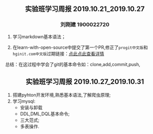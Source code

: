  

## <center>实验班学习周报 2019.10.21_2019.10.27</center>

### <center>刘刚建 1900022720</center>

 

1. 学习markdown基本语法；

2. 在learn-with-open-source中提交了第一个PR,修正了`progit中文版`和`hginit.com中文版`过期链接：[点此点此查看详情](https://github.com/zhuangbiaowei/learn-with-open-source/pull/49)
 
总结：在这过程中学会了git的基本命令如：clone,add,commit,push,

## <center>实验班学习周报 2019.10.27_2019.10.31</center>

1. 搭建pyhton开发环境,熟悉基本语法,了解爬虫原理;
2. 学习mysql: 
    - 安装与卸载
    - DDL,DML,DQL基本命令;
    - 三大范式;
    - 多表操作.